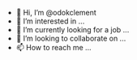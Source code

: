 - 👋 Hi, I’m @odokclement
- 👀 I’m interested in ...
- 🌱 I’m currently looking for a job ...
- 💞️ I’m looking to collaborate on ...
- 📫 How to reach me ...

<!---
odokclement/odokclement is a ✨ special ✨ repository because its `README.md` (this file) appears on your GitHub profile.
You can click the Preview link to take a look at your changes.
--->
